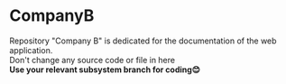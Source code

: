 # CompanyB
Repository "Company B" is dedicated for the documentation of the web application.<br>
Don't change any source code or file in here<br>
<b>Use your relevant subsystem branch for coding😊</b>
